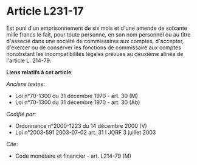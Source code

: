 # Article L231-17

Est puni d'un emprisonnement de six mois et d'une amende de soixante mille francs le fait, pour toute personne, en son nom
personnel ou au titre d'associé dans une société de commissaires aux comptes, d'accepter, d'exercer ou de conserver les
fonctions de commissaire aux comptes nonobstant les incompatibilités légales prévues au deuxième alinéa de l'article L.
214-79.

**Liens relatifs à cet article**

_Anciens textes_:

  - Loi n°70-1300 du 31 décembre 1970 - art. 30 (M)
  - Loi n°70-1300 du 31 décembre 1970 - art. 30 (Ab)

_Codifié par_:

  - Ordonnance n°2000-1223 du 14 décembre 2000 (V)
  - Loi n°2003-591 2003-07-02 art. 31 I JORF 3 juillet 2003

_Cite_:

  - Code monétaire et financier - art. L214-79 (M)
